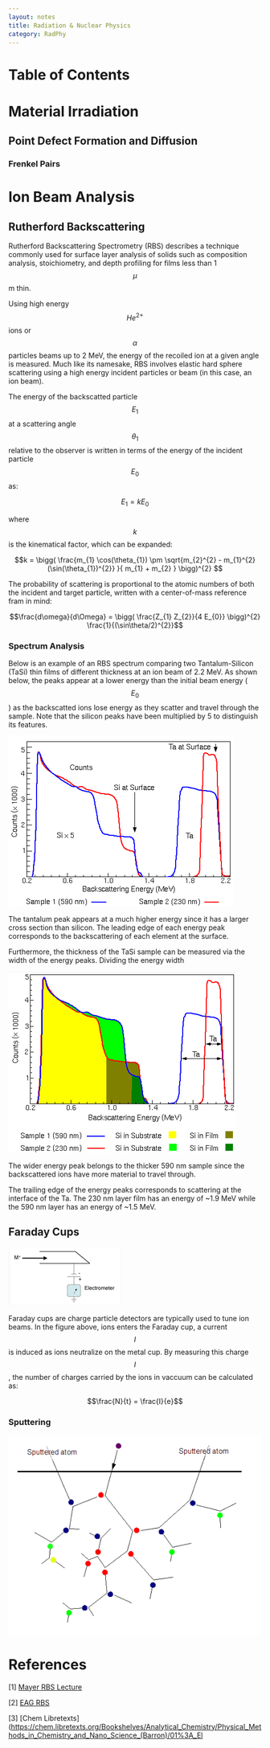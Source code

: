```yaml
---
layout: notes
title: Radiation & Nuclear Physics 
category: RadPhy
---
```


Table of Contents
=================

# Material Irradiation
    
## Point Defect Formation and Diffusion

### Frenkel Pairs

# Ion Beam Analysis 

## Rutherford Backscattering

Rutherford Backscattering Spectrometry (RBS) describes a technique commonly used for surface layer analysis of solids such as composition analysis, stoichiometry, and depth profiling for films less than 1 $$\mu$$m thin. 

Using high energy $$He^{2+}$$ ions or $$\alpha$$ particles beams up to 2 MeV, the energy of the recoiled ion at a given angle is measured.  Much like its namesake, RBS involves elastic hard sphere scattering using a high energy incident particles or beam (in this case, an ion beam).

The energy of the backscatted particle $$E_{1}$$ at a scattering angle $$\theta_{1}$$ relative to the observer is written in terms of the energy of the incident particle $$E_{0}$$ as:

$$E_{1} = k E_{0}$$

where $$k$$ is the kinematical factor, which can be expanded:

$$k = \bigg( \frac{m_{1} \cos(\theta_{1}) \pm \sqrt{m_{2}^{2} - m_{1}^{2} (\sin(\theta_{1})^{2}} }{ m_{1} + m_{2} } \bigg)^{2} $$

The probability of scattering is proportional to the atomic numbers of both the incident and target particle, written with a center-of-mass reference fram in mind:

$$\frac{d\omega}{d\Omega} = \bigg( \frac{Z_{1} Z_{2}}{4 E_{0}} \bigg)^{2}  \frac{1}{(\sin\theta/2)^{2}}$$

### Spectrum Analysis

Below is an example of an RBS spectrum comparing two Tantalum-Silicon (TaSi) thin films of different thickness at an ion beam of 2.2 MeV. As shown below, the peaks appear at a lower energy than the initial beam energy ($$E_0$$) as the backscatted ions lose energy as they scatter and travel through the sample. Note that the silicon peaks have been multiplied by 5 to distinguish its features. 

<img src='/assets/rbs_tasi.png' class='center'>

The tantalum peak appears at a much higher energy since it has a larger cross section than silicon. The leading edge of each energy peak corresponds to the backscattering of each element at the surface.  
 
Furthermore, the thickness of the TaSi sample can be measured via the width of the energy peaks. Dividing the energy width 

<img src='/assets/rbs_thick.png' class='center'>

The wider energy peak belongs to the thicker 590 nm sample since the backscattered ions have more material to travel through. 

The trailing edge of the energy peaks corresponds to scattering at the interface of the Ta. The 230 nm layer film has an energy of ~1.9 MeV while the 590 nm layer has an energy of ~1.5 MeV.

## Faraday Cups

<img src='/assets/faradaycup.png' class='center'>

Faraday cups are charge particle detectors are typically used to tune ion beams. In the figure above, ions enters the Faraday cup, a current $$I$$ is induced as ions neutralize on the metal cup. By measuring this charge $$I$$, the number of charges carried by the ions in vaccuum can be calculated as: 

$$\frac{N}{t} = \frac{I}{e}$$



### Sputtering

<img src="/assets/sputtering.png" class="center">

# References

[1] [Mayer RBS Lecture](http://users.ictp.it/~pub_off/lectures/lns022/Mayer_1/Mayer_1.pdf)

[2] [EAG RBS](https://www.eag.com/resources/tutorials/rbs-tutorial-theory/)

[3] [Chem Libretexts](https://chem.libretexts.org/Bookshelves/Analytical_Chemistry/Physical_Methods_in_Chemistry_and_Nano_Science_(Barron)/01%3A_El
